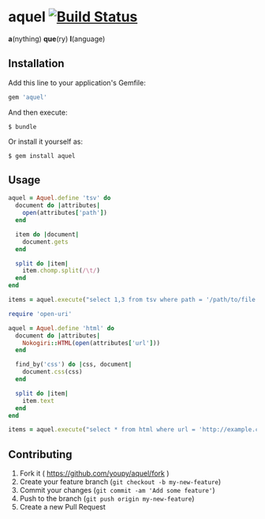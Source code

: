 # aquel [![Build Status](https://travis-ci.org/youpy/aquel.svg)](https://travis-ci.org/youpy/aquel)

**a**(nything) **que**(ry) **l**(anguage)

## Installation

Add this line to your application's Gemfile:

```ruby
gem 'aquel'
```

And then execute:

    $ bundle

Or install it yourself as:

    $ gem install aquel

## Usage

```ruby
aquel = Aquel.define 'tsv' do
  document do |attributes|
    open(attributes['path'])
  end

  item do |document|
    document.gets
  end

  split do |item|
    item.chomp.split(/\t/)
  end
end

items = aquel.execute("select 1,3 from tsv where path = '/path/to/file.tsv' and 1 = 'foo'")
```

```ruby
require 'open-uri'

aquel = Aquel.define 'html' do
  document do |attributes|
    Nokogiri::HTML(open(attributes['url']))
  end

  find_by('css') do |css, document|
    document.css(css)
  end

  split do |item|
    item.text
  end
end

items = aquel.execute("select * from html where url = 'http://example.com/foo' and css = 'div.bar'")
```

## Contributing

1. Fork it ( https://github.com/youpy/aquel/fork )
2. Create your feature branch (`git checkout -b my-new-feature`)
3. Commit your changes (`git commit -am 'Add some feature'`)
4. Push to the branch (`git push origin my-new-feature`)
5. Create a new Pull Request
